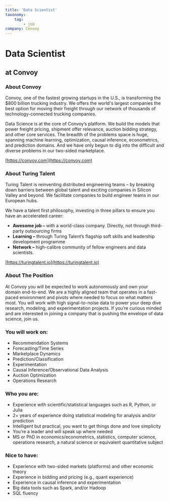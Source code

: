 ```yaml
---
title: 'Data Scientist'
taxonomy:
    tag:
        - job
company: Convoy
---
```


# Data Scientist
## at Convoy
### About Convoy
Convoy, one of the fastest growing startups in the U.S., is transforming the $800 billion trucking industry. We offers the world's largest companies the best option for moving their freight through our network of thousands of technology-connected trucking companies.

Data Science is at the core of Convoy’s platform. We build the models that power freight pricing, shipment offer relevance, auction bidding strategy, and other core services. The breadth of the problems space is huge, spanning machine learning, optimization, causal inference, econometrics, and prediction domains. And we have only begun to dig into the difficult and diverse problems in our two-sided marketplace.

[https://convoy.com](https://convoy.com)

### About Turing Talent
Turing Talent is reinventing distributed engineering teams – by breaking down barriers between global talent and exciting companies in Silicon Valley and beyond. We facilitate companies to build engineer teams in our European hubs.

We have a talent first philosophy, investing in three pillars to ensure you have an accelerated career:
* **Awesome job –** with a world-class company. Directly, not through third-party outsourcing firms
* **Learning –** through Turing Talent’s flagship soft skills and leadership development programme
* **Network –** high-calibre community of fellow engineers and data scientists. 

[https://turingtalent.io](https://turingtalent.io)

### About The Position
At Convoy you will be expected to work autonomously and own your domain end-to-end. We are a highly aligned team that operates in a fast-paced environment and pivots where needed to focus on what matters most. You will work with high signal-to-noise data to power your deep dive research, modeling, and experimentation projects. If you’re curious minded and are interested in joining a company that is pushing the envelope of data science, join us.
### You will work on:
* Recommendation Systems
* Forecasting/Time Series
* Marketplace Dynamics
* Prediction/Classification
* Experimentation
* Causal Inference/Observational Data Analysis
* Auction Optimization
* Operations Research

### Who you are:
* Experience with scientific/statistical languages such as R, Python, or Julia  
* 2+ years of experience doing statistical modeling for analysis and/or prediction
* Intelligent but practical, you want to get things done and love simplicity
* You’re a leader and will speak up where needed
* MS or PhD in economics/econometrics, statistics, computer science, operations research, a natural science or equivalent quantitative subject

### Nice to have:
* Experience with two-sided markets (platforms) and other economic theory
* Experience in bidding and pricing (e.g., quant experience)
* Experience in causal inference and experimentation
* Big data tools such as Spark, and/or Hadoop
* SQL fluency